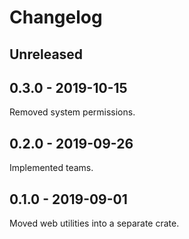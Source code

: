 # Changelog

## Unreleased

## 0.3.0 - 2019-10-15

Removed system permissions.

## 0.2.0 - 2019-09-26

Implemented teams.

## 0.1.0 - 2019-09-01

Moved web utilities into a separate crate.
